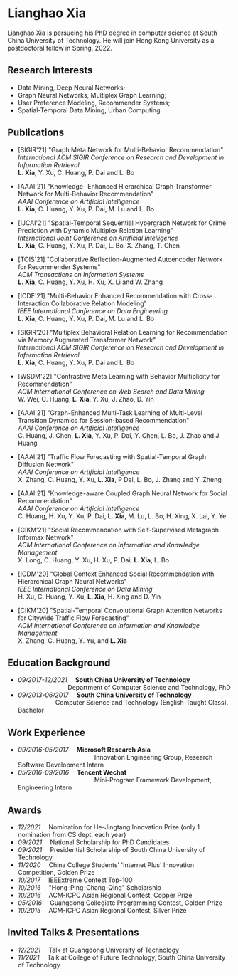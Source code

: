 
# Lianghao Xia
Lianghao Xia is persueing his PhD degree in computer science at South China University of Technology. He will join Hong Kong University as a postdoctoral fellow in Spring, 2022. 


## Research Interests
- Data Mining, Deep Neural Networks;
- Graph Neural Networks, Multiplex Graph Learning;
- User Preference Modeling, Recommender Systems;
- Spatial-Temporal Data Mining, Urban Computing.

## Publications
- [SIGIR'21] "Graph Meta Network for Multi-Behavior Recommendation"  
_International ACM SIGIR Conference on Research and Development in Information Retrieval_  
**L. Xia**, Y. Xu, C. Huang, P. Dai and L. Bo

- [AAAI'21] "Knowledge- Enhanced Hierarchical Graph Transformer Network for Multi-Behavior Recommendation"  
_AAAI Conference on Artificial Intelligence_  
**L. Xia**, C. Huang, Y. Xu, P. Dai, M. Lu and L. Bo

- [IJCAI'21] "Spatial-Temporal Sequential Hypergraph Network for Crime Prediction with Dynamic Multiplex Relation Learning"  
_International Joint Conference on Artificial Intelligence_  
**L. Xia**, C. Huang, Y. Xu, P. Dai, L. Bo, X. Zhang, T. Chen

- [TOIS'21] "Collaborative Reflection-Augmented Autoencoder Network for Recommender Systems"  
_ACM Transactions on Information Systems_  
**L. Xia**, C. Huang, Y. Xu, H. Xu, X. Li and W. Zhang

- [ICDE'21] "Multi-Behavior Enhanced Recommendation with Cross-Interaction Collaborative Relation Modeling"  
_IEEE International Conference on Data Engineering_  
**L. Xia**, C. Huang, Y. Xu, P. Dai, M. Lu and L. Bo

- [SIGIR'20] "Multiplex Behavioral Relation Learning for Recommendation via Memory Augmented Transformer Network"  
_International ACM SIGIR Conference on Research and Development in Information Retrieval_  
**L. Xia**, C. Huang, Y. Xu, P. Dai and L. Bo

- [WSDM’22] "Contrastive Meta Learning with Behavior Multiplicity for Recommendation"  
_ACM International Conference on Web Search and Data Mining_  
W. Wei, C. Huang, **L. Xia**, Y. Xu, J. Zhao, D. Yin

- [AAAI'21] "Graph-Enhanced Multi-Task Learning of Multi-Level Transition Dynamics for Session-based Recommendation"  
_AAAI Conference on Artificial Intelligence_  
C. Huang, J. Chen, **L. Xia**, Y. Xu, P. Dai, Y. Chen, L. Bo, J. Zhao and J. Huang

- [AAAI'21] "Traffic Flow Forecasting with Spatial-Temporal Graph Diffusion Network"  
_AAAI Conference on Artificial Intelligence_  
X. Zhang, C. Huang, Y. Xu, **L. Xia**, P Dai, L. Bo, J. Zhang and Y. Zheng

- [AAAI'21] "Knowledge-aware Coupled Graph Neural Network for Social Recommendation"  
_AAAI Conference on Artificial Intelligence_  
C. Huang, H. Xu, Y. Xu, P. Dai, **L. Xia**, M. Lu, L. Bo, H. Xing, X. Lai, Y. Ye

- [CIKM’21] "Social Recommendation with Self-Supervised Metagraph Informax Network"  
_ACM International Conference on Information and Knowledge Management_  
X. Long, C. Huang, Y. Xu, H. Xu, P. Dai, **L. Xia**, L. Bo

- [ICDM'20] "Global Context Enhanced Social Recommendation with Hierarchical Graph Neural Networks"  
_IEEE International Conference on Data Mining_  
H. Xu, C. Huang, Y. Xu, **L. Xia**, H. Xing and D. Yin

- [CIKM'20] "Spatial-Temporal Convolutional Graph Attention Networks for Citywide Traffic Flow Forecasting"  
_ACM International Conference on Information and Knowledge Management_  
X. Zhang, C. Huang, Y. Yu, and **L. Xia**

## Education Background
- _09/2017-12/2021_&emsp; **South China University of Technology**  
&emsp;&emsp;&emsp;&emsp;&emsp;&emsp;&emsp;&emsp;Department of Computer Science and Technology, PhD
- _09/2013-06/2017_&emsp; **South China University of Technology**  
&emsp;&emsp;&emsp;&emsp;&emsp;&emsp;Computer Science and Technology (English-Taught Class), Bachelor

## Work Experience
- _09/2016-05/2017_&emsp; **Microsoft Research Asia**  
&emsp;&emsp;&emsp;&emsp;&emsp;&emsp;&emsp;&emsp;&emsp;&emsp;&emsp;&emsp; Innovation Engineering Group, Research Software Development Intern
- _05/2016-09/2016_&emsp; **Tencent Wechat**  
&emsp;&emsp;&emsp;&emsp;&emsp;&emsp;&emsp;&emsp;&emsp;&emsp;&emsp;&emsp; Mini-Program Framework Development, Engineering Intern

## Awards
- _12/2021_&emsp; Nomination for He-Jingtang Innovation Prize (only 1 nomination from CS dept. each year)
- _09/2021_&emsp; National Scholarship for PhD Candidates
- _09/2021_&emsp; Presidential Scholarship of South China University of Technology
- _11/2020_&emsp; China College Students' 'Internet Plus' Innovation Competition, Golden Prize
- _10/2017_&emsp; IEEExtreme Contest Top-100
- _10/2016_&emsp; "Hong-Ping-Chang-Qing" Scholarship
- _10/2016_&emsp; ACM-ICPC Asian Regional Contest, Copper Prize
- _05/2016_&emsp; Guangdong Collegiate Programming Contest, Golden Prize
- _10/2015_&emsp; ACM-ICPC Asian Regional Contest, Silver Prize

## Invited Talks & Presentations
- _12/2021_&emsp; Talk at Guangdong University of Technology
- _11/2021_&emsp; Talk at College of Future Technology, South China University of Technology
